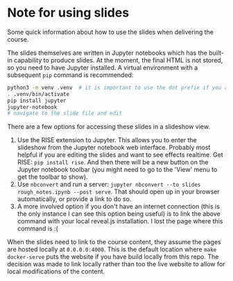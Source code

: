 # Note for using slides

Some quick information about how to use the slides when delivering the course.

The slides themselves are written in Jupyter notebooks which has the built-in capability to produce slides. At the moment, the final HTML is not stored, so you need to have Jupyter installed. A virtual environment with a subsequent `pip` command is recommended:

```bash
python3 -m venv .venv  # it is important to use the dot prefix if you are creating this at the top level of this repo
. .venv/bin/activate
pip install jupyter
jupyter-notebook
# navigate to the slide file and edit
```

There are a few options for accessing these slides in a slideshow view.

1. Use the RISE extension to Jupyter. This allows you to enter the slideshow from the Jupyter notebook web interface. Probably most helpful if you are editing the slides and want to see effects realtime. Get RISE: `pip install rise`. And then there will be a new button on the Jupyter notebook toolbar (you might need to go to the 'View' menu to get the toolbar to show).
2. Use `nbconvert` and run a server: `jupyter nbconvert --to slides rough_notes.ipynb --post serve`. That should open up in your browser automatically, or provide a link to do so.
3. A more involved option if you don't have an internet connection (this is the only instance I can see this option being useful) is to link the above command with your local reveal.js installation. I lost the page where this command is :(

When the slides need to link to the course content, they assume the pages are hosted locally at `0.0.0.0:4000`. This is the default location where `make docker-serve` puts the website if you have build locally from this repo. The decision was made to link locally rather than too the live website to allow for local modifications of the content.
